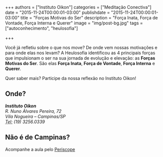 
+++
authors = ["Instituto Oikon"]
categories = ["Meditação Conectiva"]
date = "2015-11-24T00:00:01-03:00"
publishdate = "2015-11-24T00:00:01-03:00"
title = "Forças Motivas do Ser"
description = "Força Inata, Força de Vontade, Força Interna e Querer"
image = "img/post-bg.jpg"
tags = ["autoconhecimento", "heulosofia"]

+++

Você já refletiu sobre o que nos move? De onde vem nossas motivações e para onde elas nos levam?
A Heulosofia identificou as 4 principais forças que impulsionam o ser na sua jornada de evolução e elevação: as
**Forças Motivas do Ser**. São elas __Força Inata__, __Força de Vontade__, __Força Interna__ e __Querer__.

Quer saber mais? Participe da nossa reflexão no Instituto Oikon!

## Onde?

<address>
<strong>Instituto Oikon</strong><br>
R. Nuno Álvares Pereira, 72<br>
Vila Nogueira – Campinas/SP<br>
<abbr title="Phone">Tel:</abbr> (19) 3256.0339
</address>


## Não é de Campinas?

Acompanhe a aula pelo [Periscope][a41c6f3b]

[a41c6f3b]: https://www.periscope.tv/ "Periscope"
